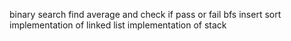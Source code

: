 binary search
find average and check if pass or fail
bfs
insert sort
implementation of linked list
implementation of stack
